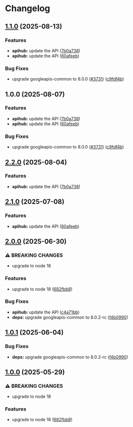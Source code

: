 # Changelog

## [1.1.0](https://github.com/googleapis/google-api-nodejs-client/compare/apihub-v1.0.0...apihub-v1.1.0) (2025-08-13)


### Features

* **apihub:** update the API ([7b0a738](https://github.com/googleapis/google-api-nodejs-client/commit/7b0a7380f11448f7b48a8103f8d7b67d50072c46))
* **apihub:** update the API ([60afeeb](https://github.com/googleapis/google-api-nodejs-client/commit/60afeebd11e1b13a4d7547934baa07bebe8a6fe8))


### Bug Fixes

* upgrade googleapis-common to 8.0.0  ([#3731](https://github.com/googleapis/google-api-nodejs-client/issues/3731)) ([c9fdf4b](https://github.com/googleapis/google-api-nodejs-client/commit/c9fdf4b34d6c9bcf608eee35dd281d4680be9797))

## 1.0.0 (2025-08-07)


### Features

* **apihub:** update the API ([7b0a738](https://github.com/googleapis/google-api-nodejs-client/commit/7b0a7380f11448f7b48a8103f8d7b67d50072c46))
* **apihub:** update the API ([60afeeb](https://github.com/googleapis/google-api-nodejs-client/commit/60afeebd11e1b13a4d7547934baa07bebe8a6fe8))


### Bug Fixes

* upgrade googleapis-common to 8.0.0  ([#3731](https://github.com/googleapis/google-api-nodejs-client/issues/3731)) ([c9fdf4b](https://github.com/googleapis/google-api-nodejs-client/commit/c9fdf4b34d6c9bcf608eee35dd281d4680be9797))

## [2.2.0](https://github.com/googleapis/google-api-nodejs-client/compare/apihub-v2.1.0...apihub-v2.2.0) (2025-08-04)


### Features

* **apihub:** update the API ([7b0a738](https://github.com/googleapis/google-api-nodejs-client/commit/7b0a7380f11448f7b48a8103f8d7b67d50072c46))

## [2.1.0](https://github.com/googleapis/google-api-nodejs-client/compare/apihub-v2.0.0...apihub-v2.1.0) (2025-07-08)


### Features

* **apihub:** update the API ([60afeeb](https://github.com/googleapis/google-api-nodejs-client/commit/60afeebd11e1b13a4d7547934baa07bebe8a6fe8))

## [2.0.0](https://github.com/googleapis/google-api-nodejs-client/compare/apihub-v1.0.1...apihub-v2.0.0) (2025-06-30)


### ⚠ BREAKING CHANGES

* upgrade to node 18

### Features

* upgrade to node 18 ([682fbb8](https://github.com/googleapis/google-api-nodejs-client/commit/682fbb869189ae92b3e9a194d37d0548af0c1f92))


### Bug Fixes

* **apihub:** update the API ([c4a71bb](https://github.com/googleapis/google-api-nodejs-client/commit/c4a71bbadb1656d49b6c0bafad7f760736574368))
* **deps:** upgrade googleapis-common to 8.0.2-rc ([f4b0990](https://github.com/googleapis/google-api-nodejs-client/commit/f4b099071040cfbcfe4a2e7d487d45ee93b369e0))

## [1.0.1](https://github.com/googleapis/google-api-nodejs-client/compare/apihub-v1.0.0...apihub-v1.0.1) (2025-06-04)


### Bug Fixes

* **deps:** upgrade googleapis-common to 8.0.2-rc ([f4b0990](https://github.com/googleapis/google-api-nodejs-client/commit/f4b099071040cfbcfe4a2e7d487d45ee93b369e0))

## [1.0.0](https://github.com/googleapis/google-api-nodejs-client/compare/apihub-v0.1.0...apihub-v1.0.0) (2025-05-29)


### ⚠ BREAKING CHANGES

* upgrade to node 18

### Features

* upgrade to node 18 ([682fbb8](https://github.com/googleapis/google-api-nodejs-client/commit/682fbb869189ae92b3e9a194d37d0548af0c1f92))
